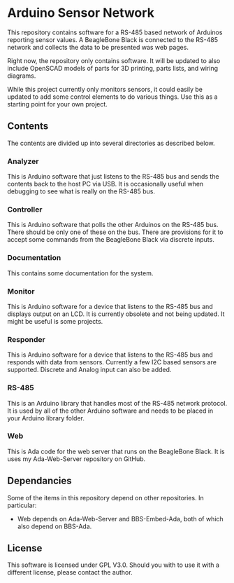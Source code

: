 # Arduino Sensor Network
This repository contains software for a RS-485 based network of Arduinos reporting sensor
values.  A BeagleBone Black is connected to the RS-485 network and collects the data to
be presented was web pages.

Right now, the repository only contains software.  It will be updated to also include
OpenSCAD models of parts for 3D printing, parts lists, and wiring diagrams.

While this project currently only monitors sensors, it could easily be updated to add some
control elements to do various things.  Use this as a starting point for your own project.

## Contents
The contents are divided up into several directories as described below.

### Analyzer
This is Arduino software that just listens to the RS-485 bus and sends the contents back
to the host PC via USB.  It is occasionally useful when debugging to see what is really
on the RS-485 bus.

### Controller
This is Arduino software that polls the other Arduinos on the RS-485 bus.  There should be
only one of these on the bus.  There are provisions for it to accept some commands from
the BeagleBone Black via discrete inputs.

### Documentation
This contains some documentation for the system.

### Monitor
This is Arduino software for a device that listens to the RS-485 bus and displays output
on an LCD.  It is currently obsolete and not being updated.  It might be useful is some
projects.

### Responder
This is Arduino software for a device that listens to the RS-485 bus and responds with data
from sensors.  Currently a few I2C based sensors are supported.  Discrete and Analog input
can also be added.

### RS-485
This is an Arduino library that handles most of the RS-485 network protocol.  It is used
by all of the other Arduino software and needs to be placed in your Arduino library folder.

### Web
This is Ada code for the web server that runs on the BeagleBone Black.  It is uses my
Ada-Web-Server repository on GitHub.

## Dependancies
Some of the items in this repository depend on other repositories.  In particular:
* Web depends on Ada-Web-Server and BBS-Embed-Ada, both of which also depend on  BBS-Ada.

## License
This software is licensed under GPL V3.0.  Should you with to use it with a different
license, please contact the author.
